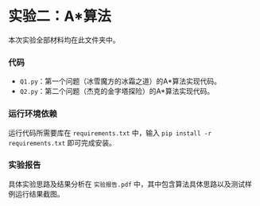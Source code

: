 # 实验二：A*算法

本次实验全部材料均在此文件夹中。

### 代码

* `Q1.py`：第一个问题（冰雪魔方的冰霜之道）的A*算法实现代码。
* `Q2.py`：第二个问题（杰克的金字塔探险）的A*算法实现代码。

### 运行环境依赖

运行代码所需要库在 `requirements.txt` 中，输入 `pip install -r requirements.txt` 即可完成安装。

### 实验报告

具体实验思路及结果分析在 `实验报告.pdf` 中，其中包含算法具体思路以及测试样例运行结果截图。
